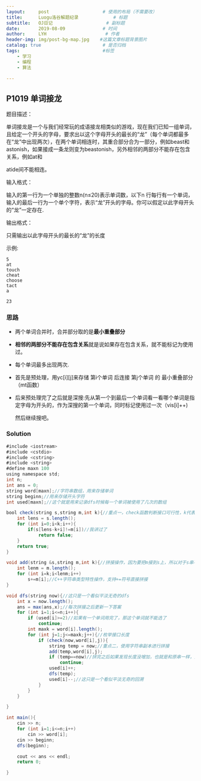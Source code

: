 ```yaml
---
layout:     post                    # 使用的布局（不需要改）
title:      Luogu洛谷解题纪录	           	# 标题 
subtitle:   OJ日记					# 副标题
date:       2019-08-09              # 时间
author:     LYH                      # 作者
header-img: img/post-bg-map.jpg    #这篇文章标题背景图片
catalog: true                       # 是否归档
tags:                               #标签
    - 学习
    - 编程
    - 算法

---
```


## P1019 单词接龙

题目描述：

单词接龙是一个与我们经常玩的成语接龙相类似的游戏，现在我们已知一组单词，且给定一个开头的字母，要求出以这个字母开头的最长的“龙”（每个单词都最多在“龙”中出现两次），在两个单词相连时，其重合部分合为一部分，例如beast和astonish，如果接成一条龙则变为beastonish，另外相邻的两部分不能存在包含关系，例如at和

atide间不能相连。

输入格式：

输入的第一行为一个单独的整数n(n≤20)表示单词数，以下n 行每行有一个单词，输入的最后一行为一个单个字符，表示“龙”开头的字母。你可以假定以此字母开头的“龙”一定存在.

输出格式：

只需输出以此字母开头的最长的“龙”的长度

示例:

```
5
at
touch
cheat
choose
tact
a

23
```

### 思路

* 两个单词合并时，合并部分取的是**最小重叠部分**

* **相邻的两部分不能存在包含关系**就是说如果存在包含关系，就不能标记为使用过。

* 每个单词最多出现两次.

* 首先是预处理，用yc[i][j]来存储 第i个单词 后连接 第j个单词 的 最小重叠部分（mt函数）

* 后来预处理完了之后就是深搜:先从第一个到最后一个单词看一看哪个单词是指定字母为开头的，作为深搜的第一个单词，同时标记使用过一次（vis[i]++)

  然后继续搜吧。

### Solution

```java
#include <iostream>
#include <cstdio>
#include <cstring>
#include <string>
#define maxn 100
using namespace std;
int n;
int ans = 0;
string word[maxn];//字符串数组，用来存储单词
string beginn;//用来存储开头字符
int used[maxn];//这个就是用来记录dfs时候每一个单词被使用了几次的数组

bool check(string s,string m,int k){//重点一，check函数判断接口可行性，k代表接口长度，以下同
    int lens = s.length();
    for (int i=0;i<k;i++){
        if(s[lens-k+i]!=m[i])//我讲过了
            return false;
    }
    return true;
}

void add(string &s,string m,int k){//拼接操作，因为要把m接到s上，所以对于s串不可以传参，因为我们要试图改变这个串
    int lenm = m.length();
    for (int i=k;i<lenm;i++)
        s+=m[i];//C++字符串类型特性操作，支持+=符号直接拼接
}

void dfs(string now){//这只是一个看似平淡无奇的dfs
    int x = now.length();
    ans = max(ans,x);//每次拼接之后更新一下答案
    for (int i=1;i<=n;i++){
        if (used[i]>=2)//如果有一个单词用完了，那这个单词就不能选了
            continue;
        int maxk = word[i].length();
        for (int j=1;j<=maxk;j++){//枚举接口长度
            if (check(now,word[i],j)){
                string temp = now;//重点二，使用字符串副本进行拼接
                add(temp,word[i],j);
                if (temp==now)//拼完之后如果发现长度没增加，也就是和原串一样，那这次拼接没有意义，剪掉
                    continue;
                used[i]++;
                dfs(temp);
                used[i]--;//这只是一个看似平淡无奇的回溯
            }
        }
    }

}

int main(){
    cin >> n;
    for (int i=1;i<=n;i++)
        cin >> word[i];
    cin >> beginn;
    dfs(beginn);

    cout << ans << endl;
    return 0;

}
```


